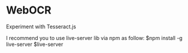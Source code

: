 # WebOCR
Experiment with Tesseract.js

I recommend you to use live-server lib via npm as follow:
$npm install -g live-server
$live-server
